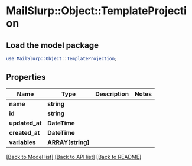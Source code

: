 # MailSlurp::Object::TemplateProjection

## Load the model package
```perl
use MailSlurp::Object::TemplateProjection;
```

## Properties
Name | Type | Description | Notes
------------ | ------------- | ------------- | -------------
**name** | **string** |  | 
**id** | **string** |  | 
**updated_at** | **DateTime** |  | 
**created_at** | **DateTime** |  | 
**variables** | **ARRAY[string]** |  | 

[[Back to Model list]](../README#documentation-for-models) [[Back to API list]](../README#documentation-for-api-endpoints) [[Back to README]](../README)


